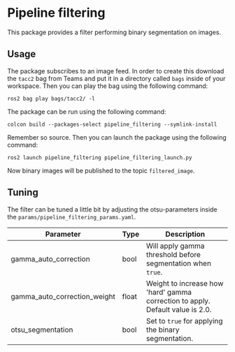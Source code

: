 # Pipeline filtering
This package provides a filter performing binary segmentation on images.

## Usage
The package subscribes to an image feed. In order to create this download the `tacc2` bag from Teams and put it in a directory called `bags` inside of your workspace. Then you can play the bag using the following command:
```
ros2 bag play bags/tacc2/ -l
```

The package can be run using the following command:
```
colcon build --packages-select pipeline_filtering --symlink-install
```

Remember so source. Then you can launch the package using the following command:
```
ros2 launch pipeline_filtering pipeline_filtering_launch.py
```

Now binary images will be published to the topic `filtered_image`.

## Tuning
The filter can be tuned a little bit by adjusting the otsu-parameters inside the `params/pipeline_filtering_params.yaml`.

| Parameter | Type | Description |
| --- | --- | --- |
| gamma_auto_correction | bool | Will apply gamma threshold before segmentation when `true`. |
| gamma_auto_correction_weight | float | Weight to increase how 'hard' gamma correction to apply. Default value is 2.0. |
| otsu_segmentation | bool | Set to `true` for applying the binary segmentation. |
